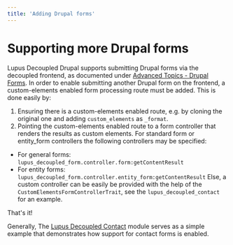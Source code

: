 ```yaml
---
title: 'Adding Drupal forms'
---
```

# Supporting more Drupal forms

Lupus Decoupled Drupal supports submitting Drupal forms via the decoupled frontend, as documented under [Advanced Topics - Drupal Forms](/advanced-topics/drupal-forms).
In order to enable submitting another Drupal form on the frontend, a custom-elements enabled form processing route must be added. This is
done easily by:

1. Ensuring there is a custom-elements enabled route, e.g. by cloning the original one and
   adding `custom_elements` as `_format`.
2. Pointing the custom-elements enabled route to a form controller that renders the results as
   custom elements. For standard form or entity_form controllers the following controllers may be specified:
  * For general forms: `lupus_decoupled_form.controller.form:getContentResult`
  * For entity forms:  `lupus_decoupled_form.controller.entity_form:getContentResult`
    Else, a custom controller can be easily be provided with the help of the `CustomElementsFormControllerTrait`,
    see the `lupus_decoupled_contact ` for an example.

That's it!

Generally, The [Lupus Decoupled Contact](https://git.drupalcode.org/project/lupus_decoupled/-/tree/1.x/modules/lupus_decoupled_contact) module serves as
a simple example that demonstrates how support for contact forms is enabled.

